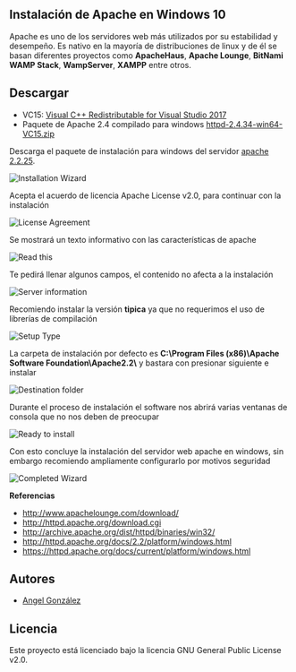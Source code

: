 ## Instalación de Apache en Windows 10

Apache es uno de los servidores web más utilizados por su estabilidad y desempeño. Es nativo en la mayoría de distribuciones de linux y de él se basan diferentes proyectos como **ApacheHaus**, **Apache Lounge**, **BitNami WAMP Stack**, **WampServer**, **XAMPP** entre otros.

## Descargar

* VC15: [Visual C++ Redistributable for Visual Studio 2017](https://go.microsoft.com/fwlink/?LinkId=746572)
* Paquete de Apache 2.4 compilado para windows [httpd-2.4.34-win64-VC15.zip](http://home.apache.org/~steffenal/VC15/binaries/httpd-2.4.34-win64-VC15.zip)


Descarga el paquete de instalación para windows del servidor [apache 2.2.25](http://archive.apache.org/dist/httpd/binaries/win32/httpd-2.2.25-win32-x86-openssl-0.9.8y.msi).

![Installation Wizard](imagenes/0.png)

Acepta el acuerdo de licencia Apache License v2.0, para continuar con la instalación

![License Agreement](imagenes/1.png)

Se mostrará un texto informativo con las características de apache

![Read this](imagenes/2.png)

Te pedirá llenar algunos campos, el contenido no afecta a la instalación

![Server information](imagenes/3.png)

Recomiendo instalar la versión **tipica** ya que no requerimos el uso de librerías de compilación

![Setup Type](imagenes/4.png)

La carpeta de instalación por defecto es **C:\Program Files (x86)\Apache Software Foundation\Apache2.2\\** y bastara con presionar siguiente e instalar

![Destination folder](imagenes/5.png)

Durante el proceso de instalación el software nos abrirá varias ventanas de consola que no nos deben de preocupar

![Ready to install](imagenes/6.png)

Con esto concluye la instalación del servidor web apache en windows, sin embargo recomiendo ampliamente configurarlo por motivos seguridad

![Completed Wizard](imagenes/7.png)

**Referencias**
* http://www.apachelounge.com/download/
* http://httpd.apache.org/download.cgi
* http://archive.apache.org/dist/httpd/binaries/win32/
* http://httpd.apache.org/docs/2.2/platform/windows.html
* https://httpd.apache.org/docs/current/platform/windows.html

## Autores

* [Angel González](https://github.com/mgrc45)

## Licencia

Este proyecto está licenciado bajo la licencia GNU General Public License v2.0.
